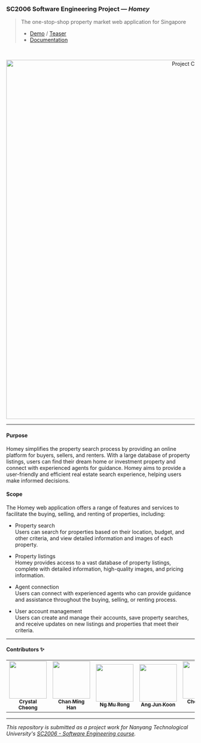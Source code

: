 ### SC2006 Software Engineering Project — *Homey*

> The one-stop-shop property market web application for Singapore<br/>
>
> - [Demo](https://youtu.be/4qLNeD5MUFQ) / [Teaser](https://youtu.be/A9fdw31bSno)
> - [Documentation](https://github.com/swe-homey/docs)

<br/>

<p align="center">
  <img src="https://user-images.githubusercontent.com/65748007/229656035-194f194d-f5fb-4664-940b-28e90ed96eb9.png" alt="Project Cover"
    width="960px"
  />
</p>

---

#### Purpose
Homey simplifies the property search process by providing an online platform for buyers, sellers, and renters. With a large database of property listings, users can find their dream home or investment property and connect with experienced agents for guidance. Homey aims to provide a user-friendly and efficient real estate search experience, helping users make informed decisions.

#### Scope
The Homey web application offers a range of features and services to facilitate the buying, selling, and renting of properties, including:

- Property search<br/>
  Users can search for properties based on their location, budget, and other criteria, and view detailed information and images of each property.

- Property listings<br/>
  Homey provides access to a vast database of property listings, complete with detailed information, high-quality images, and pricing information.

- Agent connection<br/>
  Users can connect with experienced agents who can provide guidance and assistance throughout the buying, selling, or renting process.

- User account management<br/>
  Users can create and manage their accounts, save property searches, and receive updates on new listings and properties that meet their criteria.

---

#### Contributors ✨

<table>
  <tr>
    <td align="center"><a href="https://github.com/crystalcheong"  target="_blank"><img src="https://avatars.githubusercontent.com/u/65748007?v=4?s=100" width="100px;" alt=""/><br /><sub><b>Crystal Cheong</b></sub></a><br /></td>
    <td align="center"><a href="https://github.com/minghancmh" target="_blank"><img src="https://avatars.githubusercontent.com/u/92656699?v=4?s=100" width="100px;" alt=""/><br /><sub><b>Chan Ming Han</b></sub></a><br /></td>
    <td align="center"><a href="https://github.com/murong2602" target="_blank"><img src="https://avatars.githubusercontent.com/u/105585164?v=4?s=100" width="100px;" alt=""/><br /><sub><b>Ng Mu Rong</b></sub></a><br /></td>
    <td align="center"><a href="https://github.com/junkoon" target="_blank"><img src="https://avatars.githubusercontent.com/u/38901349?v=4?s=100" width="100px;" alt=""/><br /><sub><b>Ang Jun Koon</b></sub></a><br /></td>
    <td align="center"><a href="https://github.com/ChiHian" target="_blank"><img src="https://avatars.githubusercontent.com/u/115488816?v=4?s=100" width="100px;" alt=""/><br /><sub><b>Cheong Chi Hian</b></sub></a><br /></td>
  </tr>
</table>

---

*This repository is submitted as a project work for Nanyang Technological University's [SC2006 - Software Engineering course](https://www.nanyangmods.com/modules/cz2006-software-engineering-3-0-au/).*

